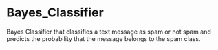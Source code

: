 # Bayes_Classifier
Bayes Classifier that classifies a text message as spam or not spam and predicts the probability that the message belongs to the spam class.
